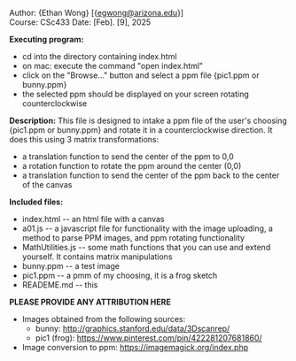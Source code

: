 Author: {Ethan Wong} [{egwong@arizona.edu}]  
Course: CSc433
Date: [Feb]. [9], 2025


**Executing program:**
* cd into the directory containing index.html
* on mac: execute the command "open index.html"
* click on the "Browse..." button and select a ppm file {pic1.ppm or bunny.ppm}
* the selected ppm should be displayed on your screen rotating counterclockwise

**Description:**
This file is designed to intake a ppm file of the user's choosing {pic1.ppm or bunny.ppm} and rotate it in a counterclockwise direction. 
It does this using 3 matrix transformations:
* a translation function to send the center of the ppm to 0,0
* a rotation function to rotate the ppm around the center (0,0)
* a translation function to send the center of the ppm back to the center of the canvas


**Included files:**
* index.html    -- an html file with a canvas
* a01.js        -- a javascript file for functionality with the image uploading, a method to parse PPM images, and ppm rotating functionality
* MathUtilities.js		-- some math functions that you can use and extend yourself. It contains matrix manipulations
* bunny.ppm     -- a test image
* pic1.ppm      -- a pmm of my choosing, it is a frog sketch
* READEME.md    -- this

**PLEASE PROVIDE ANY ATTRIBUTION HERE**
* Images obtained from the following sources:
  * bunny: http://graphics.stanford.edu/data/3Dscanrep/  
  * pic1 (frog): https://www.pinterest.com/pin/422281207681860/
* Image conversion to ppm: https://imagemagick.org/index.php